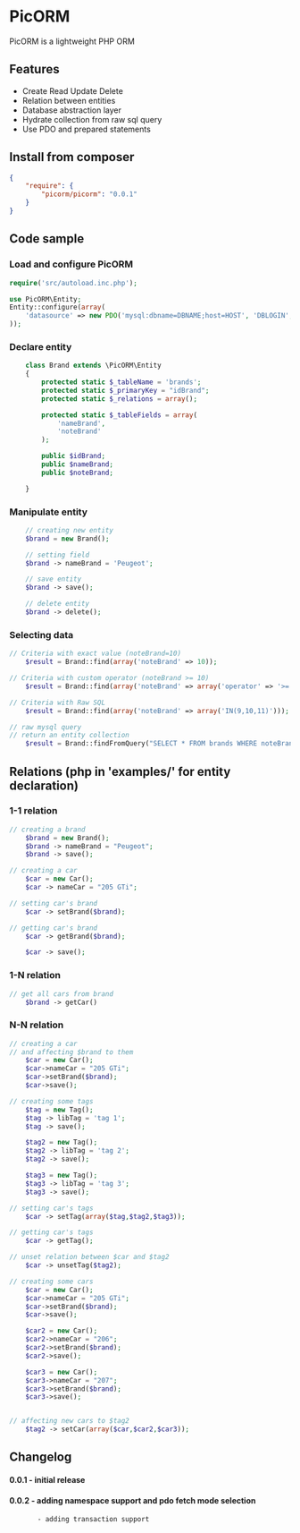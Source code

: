 PicORM
======
PicORM is a lightweight PHP ORM

Features
--------
* Create Read Update Delete
* Relation between entities
* Database abstraction layer
* Hydrate collection from raw sql query
* Use PDO and prepared statements

Install from composer
-------------------
```json
{
    "require": {
        "picorm/picorm": "0.0.1"
    }
}
```

Code sample
-------------------
### Load and configure PicORM
```php
require('src/autoload.inc.php');

use PicORM\Entity;
Entity::configure(array(
	'datasource' => new PDO('mysql:dbname=DBNAME;host=HOST', 'DBLOGIN', 'DBPASSWD')
));
```

### Declare entity
```php
    class Brand extends \PicORM\Entity
    {
        protected static $_tableName = 'brands';
        protected static $_primaryKey = "idBrand";
        protected static $_relations = array();

        protected static $_tableFields = array(
            'nameBrand',
            'noteBrand'
        );

        public $idBrand;
        public $nameBrand;
        public $noteBrand;

    }
```

### Manipulate entity
```php
	// creating new entity
	$brand = new Brand();

	// setting field
	$brand -> nameBrand = 'Peugeot';

	// save entity
	$brand -> save();

	// delete entity
	$brand -> delete();
```
### Selecting data
```php
// Criteria with exact value (noteBrand=10)
    $result = Brand::find(array('noteBrand' => 10));

// Criteria with custom operator (noteBrand >= 10)
    $result = Brand::find(array('noteBrand' => array('operator' => '>=','value' => 10)));

// Criteria with Raw SQL
    $result = Brand::find(array('noteBrand' => array('IN(9,10,11)')));

// raw mysql query
// return an entity collection
    $result = Brand::findFromQuery("SELECT * FROM brands WHERE noteBrand = ?",array(10));
```

## Relations (php in 'examples/' for entity declaration)

### 1-1 relation
```php
// creating a brand
    $brand = new Brand();
    $brand -> nameBrand = "Peugeot";
    $brand -> save();

// creating a car
    $car = new Car();
    $car -> nameCar = "205 GTi";

// setting car's brand
    $car -> setBrand($brand);

// getting car's brand
    $car -> getBrand($brand);

    $car -> save();
```

### 1-N relation
```php
// get all cars from brand
    $brand -> getCar()
```

### N-N relation
```php
// creating a car
// and affecting $brand to them
    $car = new Car();
    $car->nameCar = "205 GTi";
    $car->setBrand($brand);
    $car->save();

// creating some tags
    $tag = new Tag();
    $tag -> libTag = 'tag 1';
    $tag -> save();

    $tag2 = new Tag();
    $tag2 -> libTag = 'tag 2';
    $tag2 -> save();

    $tag3 = new Tag();
    $tag3 -> libTag = 'tag 3';
    $tag3 -> save();

// setting car's tags
    $car -> setTag(array($tag,$tag2,$tag3));

// getting car's tags
	$car -> getTag();

// unset relation between $car and $tag2
    $car -> unsetTag($tag2);

// creating some cars
	$car = new Car();
	$car->nameCar = "205 GTi";
	$car->setBrand($brand);
	$car->save();

	$car2 = new Car();
	$car2->nameCar = "206";
	$car2->setBrand($brand);
	$car2->save();

	$car3 = new Car();
	$car3->nameCar = "207";
	$car3->setBrand($brand);
	$car3->save();


// affecting new cars to $tag2
	$tag2 -> setCar(array($car,$car2,$car3));

```

Changelog
---------
#### 0.0.1 - initial release
#### 0.0.2 - adding namespace support and pdo fetch mode selection
		   - adding transaction support